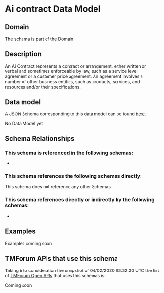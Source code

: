 # Ai contract Data Model

## Domain

The  schema is part of the  Domain

## Description

An Ai Contract represents a contract or arrangement, either written or verbal and sometimes enforceable by law, such as a service level agreement or a customer price agreement. An agreement involves a number of other business entities, such as products, services, and resources and/or their specifications.

## Data model

A JSON Schema corresponding to this data model can be found
[here](https://github.com/tmforum-rand/schemas/blob/candidates/EngagedParty/AiContract.schema.json).

No Data Model yet

## Schema Relationships

### This schema is referenced in the following schemas:

-

### This schema references the following schemas directly:

This schema does not reference any other Schemas

### This schema references directly or indirectly by the following schemas:

-



## Examples

Examples coming soon

## TMForum APIs that use this schema

Taking into consideration the snapshot of 04/02/2020 03:32:30 UTC the list of [TMForum Open APIs](https://www.tmforum.org/open-apis/) that uses this schemas is:

Coming soon